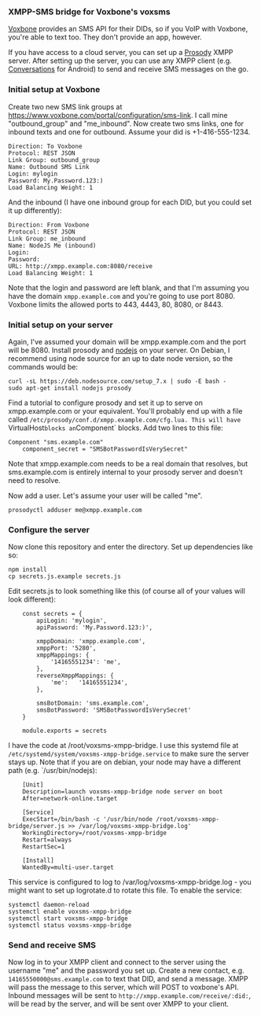 ### XMPP-SMS bridge for Voxbone's voxsms

[Voxbone][voxbone] provides an SMS API for their DIDs, so if you VoIP with Voxbone, you're able to text too. They don't provide an app, however.

If you have access to a cloud server, you can set up a [Prosody][prosody] XMPP server. After setting up the server, you can use any XMPP client (e.g. [Conversations][conversations] for Android) to send and receive SMS messages on the go.

### Initial setup at Voxbone

Create two new SMS link groups at https://www.voxbone.com/portal/configuration/sms-link. I call mine "outbound_group" and "me_inbound". Now create two sms links, one for inbound texts and one for outbound. Assume your did is +1-416-555-1234.

    Direction: To Voxbone
    Protocol: REST JSON
    Link Group: outbound_group
    Name: Outbound SMS Link
    Login: mylogin
    Password: My.Password.123:)
    Load Balancing Weight: 1

And the inbound (I have one inbound group for each DID, but you could set it up differently):

    Direction: From Voxbone
    Protocol: REST JSON
    Link Group: me_inbound
    Name: NodeJS Me (inbound)
    Login:
    Password:
    URL: http://xmpp.example.com:8080/receive
    Load Balancing Weight: 1

Note that the login and password are left blank, and that I'm assuming you have the domain `xmpp.example.com` and you're going to use port 8080. Voxbone limits the allowed ports to 443, 4443, 80, 8080, or 8443.
    
### Initial setup on your server

Again, I've assumed your domain will be xmpp.example.com and the port will be 8080. Install prosody and [nodejs][node] on your server. On Debian, I recommend using node source for an up to date node version, so the commands would be:

    curl -sL https://deb.nodesource.com/setup_7.x | sudo -E bash -
    sudo apt-get install nodejs prosody

Find a tutorial to configure prosody and set it up to serve on xmpp.example.com or your equivalent. You'll probably end up with a file called `/etc/prosody/conf.d/xmpp.example.com/cfg.lua. This will have `VirtualHost` blocks an `Component` blocks. Add two lines to this file:

    Component "sms.example.com"
        component_secret = "SMSBotPasswordIsVerySecret"

Note that xmpp.example.com needs to be a real domain that resolves, but sms.example.com is entirely internal to your prosody server and doesn't need to resolve.

Now add a user. Let's assume your user will be called "me".

    prosodyctl adduser me@xmpp.example.com

### Configure the server

Now clone this repository and enter the directory. Set up dependencies like so:

    npm install
    cp secrets.js.example secrets.js

Edit secrets.js to look something like this (of course all of your values will look different):

		const secrets = {
			apiLogin: 'mylogin',
			apiPassword: 'My.Password.123:)',

			xmppDomain: 'xmpp.example.com',
			xmppPort: '5280',
			xmppMappings: {
				'14165551234': 'me',
			}, 
			reverseXmppMappings: {
				'me':   '14165551234',
			},

			smsBotDomain: 'sms.example.com',
			smsBotPassword: 'SMSBotPasswordIsVerySecret'
		}

		module.exports = secrets

I have the code at /root/voxsms-xmpp-bridge. I use this systemd file at `/etc/systemd/system/voxsms-xmpp-bridge.service` to make sure the server stays up. Note that if you are on debian, your node may have a different path (e.g. `/usr/bin/nodejs):

		[Unit]
		Description=launch voxsms-xmpp-bridge node server on boot
		After=network-online.target

		[Service]
		ExecStart=/bin/bash -c '/usr/bin/node /root/voxsms-xmpp-bridge/server.js >> /var/log/voxsms-xmpp-bridge.log'
		WorkingDirectory=/root/voxsms-xmpp-bridge
		Restart=always
		RestartSec=1

		[Install]
		WantedBy=multi-user.target

This service is configured to log to /var/log/voxsms-xmpp-bridge.log - you might want to set up logrotate.d to rotate this file. To enable the service:

    systemctl daemon-reload
    systemctl enable voxsms-xmpp-bridge
    systemctl start voxsms-xmpp-bridge
    systemctl status voxsms-xmpp-bridge

### Send and receive SMS

Now log in to your XMPP client and connect to the server using the username "me" and the password you set up. Create a new contact, e.g. `14165550000@sms.example.com` to text that DID, and send a message. XMPP will pass the message to this server, which will POST to voxbone's API. Inbound messages will be sent to `http://xmpp.example.com/receive/:did:`, will be read by the server, and will be sent over XMPP to your client.

[voxbone]: http://voxbone.com 
[voxsms]: https://developers.voxbone.com/docs/sms/
[voxsms-npm]: https://github.com/voxbone/voxsms-npm
[prosody]: https://prosody.im
[conversations]: https://conversations.im
[node]: https://nodejs.org/en/
